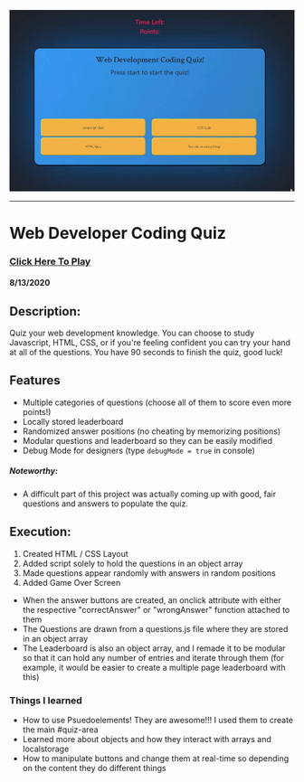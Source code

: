 ![Web Developer Coding Quiz](webdevquiz.gif)

---

# Web Developer Coding Quiz

### [Click Here To Play](link)

#### **8/13/2020** 

## Description:
Quiz your web development knowledge. You can choose to study Javascript, HTML, CSS, or if you're feeling confident you can try your hand at all of the questions. You have 90 seconds to finish the quiz, good luck!

## Features
- Multiple categories of questions (choose all of them to score even more points!)
- Locally stored leaderboard
- Randomized answer positions (no cheating by memorizing positions)
- Modular questions and leaderboard so they can be easily modified
- Debug Mode for designers (type `debugMode = true` in console)

##### Noteworthy:
- A difficult part of this project was actually coming up with good, fair questions and answers to populate the quiz.

## Execution:
1. Created HTML / CSS Layout
2. Added script solely to hold the questions in an object array
3. Made questions appear randomly with answers in random positions
4. Added Game Over Screen
- When the answer buttons are created, an onclick attribute with either the respective "correctAnswer" or "wrongAnswer" function attached to them
- The Questions are drawn from a questions.js file where they are stored in an object array
- The Leaderboard is also an object array, and I remade it to be modular so that it can hold any number of entries and iterate through them (for example, it would be easier to create a multiple page leaderboard with this)

### Things I learned
- How to use Psuedoelements! They are awesome!!! I used them to create the main #quiz-area
- Learned more about objects and how they interact with arrays and localstorage
- How to manipulate buttons and change them at real-time so depending on the content they do different things